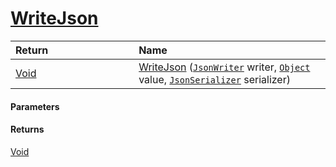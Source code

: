 # [WriteJson](./FeatureDescriptorDictionaryConverter--WriteJson.md)



| <span>Return&nbsp;&nbsp;&nbsp;&nbsp;&nbsp;&nbsp;&nbsp;&nbsp;&nbsp;&nbsp;&nbsp;&nbsp;&nbsp;&nbsp;&nbsp;&nbsp;&nbsp;&nbsp;&nbsp;&nbsp;&nbsp;&nbsp;&nbsp;&nbsp;&nbsp;&nbsp;&nbsp;&nbsp;&nbsp;&nbsp;</span> | Name | 
| :--- | :--- | 
| [Void](https://docs.microsoft.com/en-us/dotnet/api/System.Void) | [WriteJson](./FeatureDescriptorDictionaryConverter--WriteJson.md) ([`JsonWriter`](./FeatureDescriptorDictionaryConverter--WriteJson.md) writer, [`Object`](https://docs.microsoft.com/en-us/dotnet/api/System.Object) value, [`JsonSerializer`](./FeatureDescriptorDictionaryConverter--WriteJson.md) serializer) | 


#### Parameters

#### Returns
[Void](https://docs.microsoft.com/en-us/dotnet/api/System.Void)<br>

